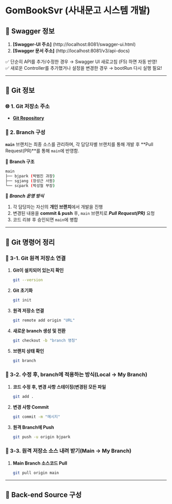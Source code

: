 # GomBookSvr (사내문고 시스템 개발)

## 📌 Swagger 정보
1. **[Swagger-UI 주소]** (http://localhost:8081/swagger-ui.html)
2. **[Swagger 문서 주소]** (http://localhost:8081/v3/api-docs)

✅ 단순히 API를 추가/수정한 경우 → Swagger UI 새로고침 (F5) 하면 자동 반영!  
✅ 새로운 Controller를 추가했거나 설정을 변경한 경우 → bootRun 다시 실행 필요!

---

## 📌 Git 정보

### 🌐 1. Git 저장소 주소
- **[Git Repository](https://github.com/jinsnak/GomBookSvr.git)**


### 🌿 2. Branch 구성
**`main`** 브랜치는 최종 소스를 관리하며, 각 담당자별 브랜치를 통해 개발 후 **Pull Request(PR)**를 통해 `main`에 반영함.

📌 **Branch 구조**
```bash
main
├── bjpark (박범진 과장)
├── sgjang (장성근 사원)
└── scpark (박성철 부장)
```

📌 ***Branch 운영 방식***
1. 각 담당자는 자신의 **개인 브랜치**에서 개발을 진행 
2. 변경된 내용을 **commit & push** 후, `main` 브랜치로 ***Pull Request(PR)*** 요청 
3. 코드 리뷰 후 승인되면 `main`에 병합

---

## 📌 Git 명령어 정리

### 🚀 3-1. Git 원격 저장소 연결

1. **Git이 설치되어 있는지 확인**
   ```bash
   git --version
   
2. **Git 초기화**
   ```bash
   git init
   
3. **원격 저장소 연결**
   ```bash
   git remote add origin "URL"

4. **새로운 branch 생성 및 전환**
   ```bash
   git checkout -b "branch 명칭"
   
5. **브랜치 상태 확인**
   ```bash
   git branch

### 🚀 3-2. 수정 후, branch에 적용하는 방식(Local -> My Branch)

1. **코드 수정 후, 변경 사항 스테이징(변경된 모든 파일**
   ```bash
   git add .
2. **변경 사항 Commit**
   ```bash
   git commit -m "메시지"
3. **원격 Branch에 Push**
   ```bash
   git push -u origin bjpark

### 🚀 3-3. 원격 저장소 소스 내려 받기(Main -> My Branch)

1. **Main Branch 소스코드 Pull**
   ```bash
   git pull origin main

---

## 📌 Back-end Source 구성

